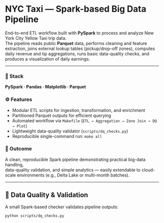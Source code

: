 # NYC Taxi — Spark-based Big Data Pipeline

End-to-end ETL workflow built with **PySpark** to process and analyze New York City Yellow Taxi trip data.  
The pipeline reads public **Parquet** data, performs cleaning and feature extraction, joins external lookup tables (pickup/drop-off zones), computes daily revenue and tip aggregations, runs basic data-quality checks, and produces a visualization of daily earnings.

---

### 🧰 Stack
**PySpark · Pandas · Matplotlib · Parquet**

### ⚙️ Features
- Modular ETL scripts for ingestion, transformation, and enrichment  
- Partitioned Parquet outputs for efficient querying  
- Automated workflow via `Makefile` (`ETL → Aggregation → Zone Join → DQ → Plot`)  
- Lightweight data-quality validator (`scripts/dq_checks.py`)  
- Reproducible single-command run: `make all`

### 🎯 Outcome
A clean, reproducible Spark pipeline demonstrating practical big-data handling,  
data-quality validation, and simple analytics — easily extendable to cloud-scale environments (e.g., Delta Lake or multi-month batches).

---

## 🧾 Data Quality & Validation

A small Spark-based checker validates pipeline outputs:

```bash
python scripts/dq_checks.py

